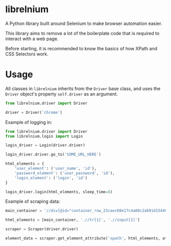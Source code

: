 # librelnium
A Python library built around Selenium to make browser automation easier.

This library aims to remove a lot of the boilerplate code that is required to interact with a web page.

Before starting, it is recommended to know the basics of how XPath and CSS Selectors work.

# Usage

All classes in `librelnium` inherits from the `Driver` base class, and uses the `Driver` object's property `self.driver` as an argument.

```python
from librelnium.driver import Driver

driver = Driver('chrome')
```

Example of logging in:

```python
from librelnium.driver import Driver
from librelnium.login import Login

login_driver = Login(driver.driver)

login_driver.driver.go_to('SOME_URL_HERE') 

html_elements = {
    'user_element': ('user_name', 'id'),
    'password_element': ('user_password', 'id'),
    'login_element': ('login', 'id')
}

login_driver.login(html_elements, sleep_time=8)
```

Example of scraping data:

```python
main_container = '//div[@id="container_row_23caec60e17c4a00c2ab91d15440c5ee"]'

html_elements = [main_container, './/tr[1]', './/input[1]']

scraper = Scraper(driver.driver)

element_data = scraper.get_element_attribute('xpath', html_elements, attribute='value')
```
